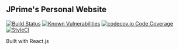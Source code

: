 ## JPrime's Personal Website 
[![Build Status](https://travis-ci.org/JoshuaTPritchett/website.svg?branch=master)](https://travis-ci.org/JoshuaTPritchett/website)
[![Known Vulnerabilities](https://snyk.io/test/github/JoshuaTPritchett/website/badge.svg?targetFile=web/package.json)](https://snyk.io/test/github/JoshuaTPritchett/website?targetFile=web/package.json)
[![codecov.io Code Coverage](https://img.shields.io/codecov/c/github/JoshuaTPritchett/website.svg)](https://codecov.io/github/JoshuaTPritchett/website?branch=master)
[![StyleCI](https://github.styleci.io/repos/168992459/shield?style=flat&branch=master)](https://github.styleci.io/repos/168992459)

Built with React.js
